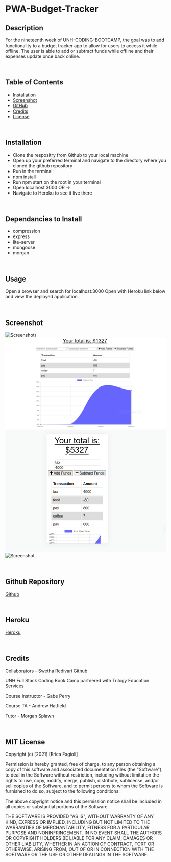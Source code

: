 # PWA-Budget-Tracker

## Description

For the nineteenth week of UNH-CODING-BOOTCAMP, the goal was to add functionality to a budget tracker app to allow for users to access it while offline. The user is able to add or subtract funds while offline and their expenses update once back online.


<br>

## Table of Contents

- [Installation](#installation)
- [Screenshot](#screenshot)
- [GitHub](#Github)
- [Credits](#credits)
- [License](#license)

<br>

## Installation
- Clone the respositry from Github to your local machine 
- Open up your preferred terminal and navigate to the directory where you cloned the github repository
- Run in the terminal:
- npm install
- Run npm start on the root in your terminal
- Open localhost 3000 OR ->
- Navigate to Heroku to see it live there

<br>

## Dependancies to Install
- compression
- express
- lite-server
- mongoose
- morgan


<br>

## Usage

Open a browser and search for localhost:3000
Open with Heroku link below and view the deployed application

<br>

## Screenshot
 
 ![Screenshot](./images/fitness.PNG))
 ![Screenshot](./images/capture.PNG)
 ![Screenshot](./images/capture2.PNG)
 ![Screenshot](./images/cap3.PNG)
 
<br>



## Github Repository
[Github]()

<br>

## Heroku

[Heroku](https://secret-coast-65510.herokuapp.com/)

<br>

## Credits

Collaborators - Swetha Redivari [Github](https://github.com/swethareddyl)

UNH Full Stack Coding Book Camp partnered with Trilogy Education Services

Course Instructor - Gabe Perry

Course TA - Andrew Hatfield

Tutor - Morgan Splawn

<br>

## MIT License


Copyright (c) [2021] [Erica Fagioli] 

Permission is hereby granted, free of charge, to any person obtaining a copy
of this software and associated documentation files (the "Software"), to deal
in the Software without restriction, including without limitation the rights
to use, copy, modify, merge, publish, distribute, sublicense, and/or sell
copies of the Software, and to permit persons to whom the Software is
furnished to do so, subject to the following conditions:

The above copyright notice and this permission notice shall be included in all
copies or substantial portions of the Software.

THE SOFTWARE IS PROVIDED "AS IS", WITHOUT WARRANTY OF ANY KIND, EXPRESS OR
IMPLIED, INCLUDING BUT NOT LIMITED TO THE WARRANTIES OF MERCHANTABILITY,
FITNESS FOR A PARTICULAR PURPOSE AND NONINFRINGEMENT. IN NO EVENT SHALL THE
AUTHORS OR COPYRIGHT HOLDERS BE LIABLE FOR ANY CLAIM, DAMAGES OR OTHER
LIABILITY, WHETHER IN AN ACTION OF CONTRACT, TORT OR OTHERWISE, ARISING FROM,
OUT OF OR IN CONNECTION WITH THE SOFTWARE OR THE USE OR OTHER DEALINGS IN THE
SOFTWARE.
